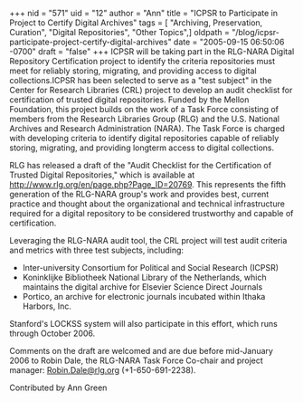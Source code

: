 +++
nid = "571"
uid = "12"
author = "Ann"
title = "ICPSR to Participate in Project to Certify Digital Archives"
tags = [ "Archiving, Preservation, Curation", "Digital Repositories", "Other Topics",]
oldpath = "/blog/icpsr-participate-project-certify-digital-archives"
date = "2005-09-15 06:50:06 -0700"
draft = "false"
+++
ICPSR will be taking part in the RLG-NARA Digital Repository
Certification project to identify the criteria repositories must meet
for reliably storing, migrating, and providing access to digital
collections.ICPSR has been selected to serve as a "test subject" in
the Center for Research Libraries (CRL) project to develop an audit
checklist for certification of trusted digital repositories. Funded by
the Mellon Foundation, this project builds on the work of a Task Force
consisting of members from the Research Libraries Group (RLG) and the
U.S. National Archives and Research Administration (NARA). The Task
Force is charged with developing criteria to identify digital
repositories capable of reliably storing, migrating, and providing
longterm access to digital collections.

RLG has released a draft of the "Audit Checklist for the Certification
of Trusted Digital Repositories," which is available at
<http://www.rlg.org/en/page.php?Page_ID=20769>. This represents the
fifth generation of the RLG-NARA group's work and provides best, current
practice and thought about the organizational and technical
infrastructure required for a digital repository to be considered
trustworthy and capable of certification.

Leveraging the RLG-NARA audit tool, the CRL project will test audit
criteria and metrics with three test subjects, including:

-   Inter-university Consortium for Political and Social Research
    (ICPSR)
-   Koninklijke Bibliotheek National Library of the Netherlands, which
    maintains the digital archive for Elsevier Science Direct Journals
-   Portico, an archive for electronic journals incubated within Ithaka
    Harbors, Inc.

Stanford's LOCKSS system will also participate in this effort, which
runs through October 2006.

Comments on the draft are welcomed and are due before mid-January 2006
to Robin Dale, the RLG-NARA Task Force Co-chair and project manager:
Robin.Dale@rlg.org (+1-650-691-2238).

Contributed by Ann Green
